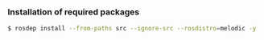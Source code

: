 ### Installation of required packages

```bash
$ rosdep install --from-paths src --ignore-src --rosdistro=melodic -y
```